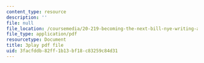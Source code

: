```yaml
---
content_type: resource
description: ''
file: null
file_location: /coursemedia/20-219-becoming-the-next-bill-nye-writing-and-hosting-the-educational-show-january-iap-2015/3facfddb82ff1b13bf18c83259c84d31_ViSVJJoo7nE.pdf
file_type: application/pdf
resourcetype: Document
title: 3play pdf file
uid: 3facfddb-82ff-1b13-bf18-c83259c84d31
---
```

